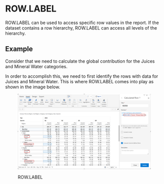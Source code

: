 # ROW.LABEL

ROW.LABEL can be used to access specific row values in the report. If the dataset contains a row hierarchy, ROW.LABEL can access all levels of the hierarchy.

## Example

Consider that we need to calculate the global contribution for the Juices and Mineral Water categories.&#x20;

In order to accomplish this, we need to first identify the rows with data for Juices and Mineral Water. This is where ROW.LABEL comes into play as shown in the image below.

<figure><img src="../../.gitbook/assets/image (229).png" alt=""><figcaption><p>ROW.LABEL</p></figcaption></figure>



